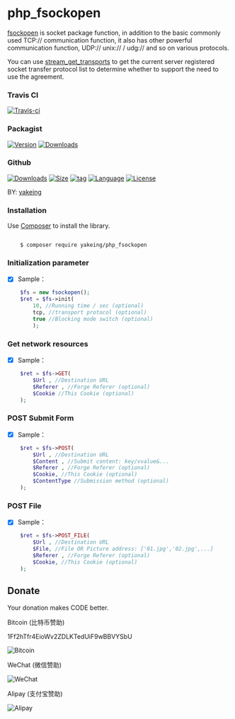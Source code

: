 # php_fsockopen

[fsockopen](http://www.php.net/manual/zh/function.fsockopen.php) is socket package function, in addition to the basic commonly used TCP:// communication function, it also has other powerful communication function, UDP:// unix:// / udg:// and so on various protocols.

You can use  [stream_get_transports](http://php.net/manual/zh/function.stream-get-transports.php) to get the current server registered socket transfer protocol list to determine whether to support the need to use the agreement.

### Travis CI

[![Travis-ci](https://api.travis-ci.org/yakeing/php_fsockopen.svg)](https://travis-ci.org/yakeing/php_fsockopen)

### Packagist

[![Version](http://img.shields.io/packagist/v/yakeing/php_fsockopen.svg)](https://packagist.org/packages/yakeing/php_fsockopen)
[![Downloads](http://img.shields.io/packagist/dt/yakeing/php_fsockopen.svg)](https://packagist.org/packages/yakeing/php_fsockopen)

### Github

[![Downloads](https://img.shields.io/github/downloads/yakeing/php_fsockopen/total.svg)](https://github.com/yakeing/php_fsockopen)
[![Size](https://img.shields.io/github/size/yakeing/php_fsockopen/src/php_fsockopen/fsockopen.php.svg)](https://github.com/yakeing/php_fsockopen)
[![tag](https://img.shields.io/github/tag/yakeing/php_fsockopen.svg)](https://github.com/yakeing/php_fsockopen)
[![Language](https://api.apptb.com/Badge/4D4D4D/Language/F66000/PHP/image.svg)](https://github.com/yakeing/php_fsockopen)
[![License](https://api.apptb.com/Badge/4D4D4D/License/007EC6/MPL-2.0/image.svg)](https://github.com/yakeing/php_fsockopen)

BY: [yakeing](http://weibo.com/yakeing)

### Installation

Use [Composer](https://getcomposer.org) to install the library.

```

    $ composer require yakeing/php_fsockopen

```

### Initialization parameter

- [x] Sample：
```php
    $fs = new fsockopen();
    $ret = $fs->init(
        10, //Running time / sec (optional)
        tcp, //transport protocol (optional)
        true //Blocking mode switch (optional)
        );
```

### Get network resources

- [x] Sample：
```php
    $ret = $fs->GET(
        $Url , //Destination URL
        $Referer , //Forge Referer (optional)
        $Cookie //This Cookie (optional)
    );
```


### POST Submit Form

- [x] Sample：
```php
    $ret = $fs->POST(
        $Url , //Destination URL
        $Content , //Submit content: key/vvalue&...
        $Referer , //Forge Referer (optional)
        $Cookie, //This Cookie (optional)
        $ContentType //Submission method (optional)
    );
```

### POST File

- [x] Sample：
```php
    $ret = $fs->POST_FILE(
        $Url , //Destination URL
        $File, //File OR Picture address: ['01.jpg','02.jpg',...]
        $Referer , //Forge Referer (optional)
        $Cookie, //This Cookie (optional)
    );
```

Donate
---
Your donation makes CODE better.

 Bitcoin (比特币赞助)

 1Ff2hTfr4EioWv2ZDLKTedUiF9wBBVYSbU

 ![Bitcoin](https://api.apptb.com/QR/230/bitcoin%3a1Ff2hTfr4EioWv2ZDLKTedUiF9wBBVYSbU/Bitcoin.png)

 WeChat (微信赞助)

 ![WeChat](https://api.apptb.com/QR/230/https%3a%7C%7Cpayapp.weixin.qq.com%7Cqr%7CAQFjACEumLq80lLV2aIgLwjh*t%3dCwAK%25wechat_pay/WeChat.png)

 Alipay (支付宝赞助)

 ![Alipay](https://api.apptb.com/QR/230/HTTPS%3a%7C%7CQR.ALIPAY.COM%7CTSX082709YGHVXYUQCWKD6/Alipay.png)
